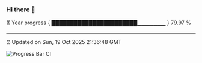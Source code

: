 ### Hi there 👋

⏳ Year progress { ███████████████████████▁▁▁▁▁▁▁ } 79.97 %

---

⏰ Updated on Sun, 19 Oct 2025 21:36:48 GMT

![Progress Bar CI](https://github.com/IshwaranRudhara/GIT-ACTION/workflows/Progress%20Bar%20CI/badge.svg)
